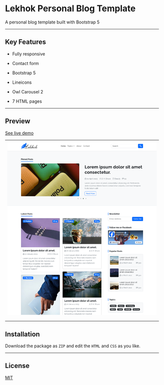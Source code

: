 # Lekhok Personal Blog Template

A personal blog template built with Bootstrap 5

---

## Key Features

- Fully responsive

- Contact form

- Bootstrap 5

- Lineicons

- Owl Carousel 2

- 7 HTML pages

---

## Preview

[See live demo]()

| ![](preview.png) |
| ---------------- |

---

## Installation

Download the package as `ZIP` and edit the `HTML` and `CSS` as you like.

---

## License

[MIT](https://choosealicense.com/licenses/mit/)
